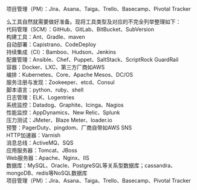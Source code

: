 项目管理（PM）：Jira、Asana、Taiga、Trello、Basecamp、Pivotal Tracker



么工具自然就需要做好准备。现将工具类型及对应的不完全列举整理如下：  
代码管理（SCM）：GitHub、GitLab、BitBucket、SubVersion  
构建工具：Ant、Gradle、maven  
自动部署：Capistrano、CodeDeploy  
持续集成（CI）：Bamboo、Hudson、Jenkins  
配置管理：Ansible、Chef、Puppet、SaltStack、ScriptRock GuardRail  
容器：Docker、LXC、第三方厂商如AWS  
编排：Kubernetes、Core、Apache Mesos、DC/OS  
服务注册与发现：Zookeeper、etcd、Consul  
脚本语言：python、ruby、shell  
日志管理：ELK、Logentries  
系统监控：Datadog、Graphite、Icinga、Nagios  
性能监控：AppDynamics、New Relic、Splunk  
压力测试：JMeter、Blaze Meter、loader.io  
预警：PagerDuty、pingdom、厂商自带如AWS SNS  
HTTP加速器：Varnish  
消息总线：ActiveMQ、SQS  
应用服务器：Tomcat、JBoss  
Web服务器：Apache、Nginx、IIS  
数据库：MySQL、Oracle、PostgreSQL等关系型数据库；cassandra、mongoDB、redis等NoSQL数据库  
项目管理（PM）：Jira、Asana、Taiga、Trello、Basecamp、Pivotal Tracker  

